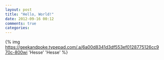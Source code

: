 ```yaml
---
layout: post
title: "Hello, World!"
date: 2012-09-16 00:12
comments: true
categories:
---
```


{% img https://geekandpoke.typepad.com/.a/6a00d8341d3df553ef0128775126cc970c-800wi 'Hesse' 'Hesse' %}
